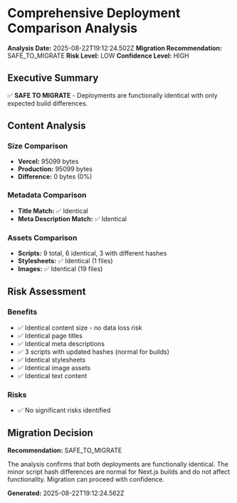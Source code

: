 # Comprehensive Deployment Comparison Analysis

**Analysis Date:** 2025-08-22T19:12:24.502Z
**Migration Recommendation:** SAFE_TO_MIGRATE
**Risk Level:** LOW
**Confidence Level:** HIGH

## Executive Summary
✅ **SAFE TO MIGRATE** - Deployments are functionally identical with only expected build differences.

## Content Analysis

### Size Comparison
- **Vercel:** 95099 bytes
- **Production:** 95099 bytes
- **Difference:** 0 bytes (0%)

### Metadata Comparison
- **Title Match:** ✅ Identical
- **Meta Description Match:** ✅ Identical

### Assets Comparison
- **Scripts:** 9 total, 6 identical, 3 with different hashes
- **Stylesheets:** ✅ Identical (1 files)
- **Images:** ✅ Identical (19 files)

## Risk Assessment

### Benefits
- ✅ Identical content size - no data loss risk
- ✅ Identical page titles
- ✅ Identical meta descriptions
- ✅ 3 scripts with updated hashes (normal for builds)
- ✅ Identical stylesheets
- ✅ Identical image assets
- ✅ Identical text content

### Risks
- ✅ No significant risks identified

## Migration Decision
**Recommendation:** SAFE_TO_MIGRATE

The analysis confirms that both deployments are functionally identical. The minor script hash differences are normal for Next.js builds and do not affect functionality. Migration can proceed with confidence.

**Generated:** 2025-08-22T19:12:24.562Z

